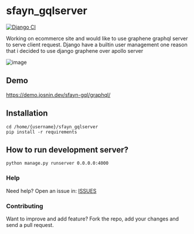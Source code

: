 # sfayn_gqlserver

[![Django CI](https://github.com/sfayn2/sfayn_gqlserver/actions/workflows/django.yml/badge.svg)](https://github.com/sfayn2/sfayn_gqlserver/actions/workflows/django.yml)


Working on ecommerce site and would like to use graphene graphql server to serve client request.
Django have a builtin user management one reason that i decided to use django graphene over apollo server

![image](https://user-images.githubusercontent.com/3206118/137609211-6e4a7123-e34f-434b-9655-9d46eda3e9c2.png)


## Demo

https://demo.josnin.dev/sfayn-gql/graphql/

## Installation 
```
cd /home/{username}/sfayn_gqlserver
pip install -r requirements
```

## How to run development server? 
```
python manage.py runserver 0.0.0.0:4000
```


### Help

Need help? Open an issue in: [ISSUES](https://github.com/sfayn2/sfayn_gqlserver/issues)


### Contributing
Want to improve and add feature? Fork the repo, add your changes and send a pull request.





